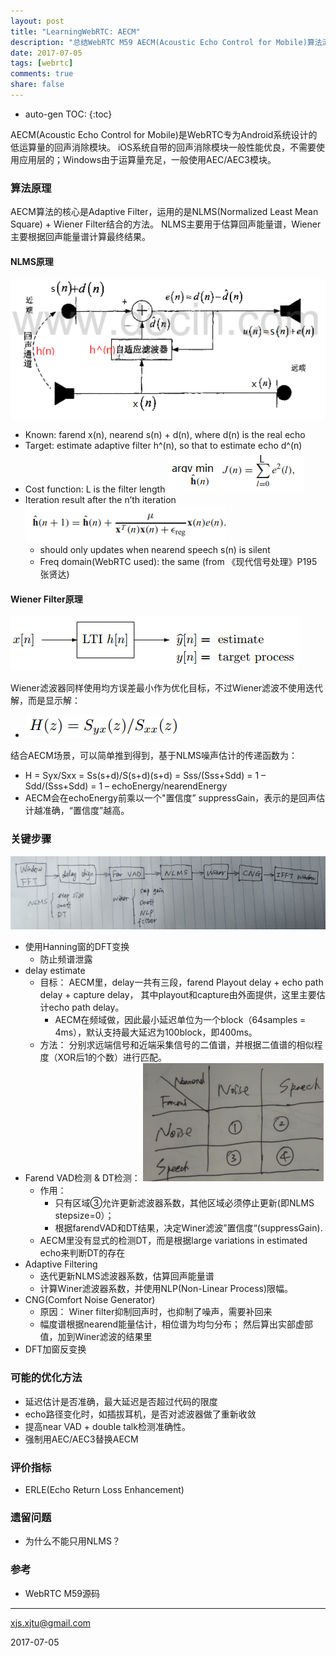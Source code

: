 ```yaml
---
layout: post
title: "LearningWebRTC: AECM"
description: "总结WebRTC M59 AECM(Acoustic Echo Control for Mobile)算法流程"
date: 2017-07-05
tags: [webrtc]
comments: true
share: false
---
```


* auto-gen TOC:
{:toc}

AECM(Acoustic Echo Control for Mobile)是WebRTC专为Android系统设计的低运算量的回声消除模块。
iOS系统自带的回声消除模块一般性能优良，不需要使用应用层的；Windows由于运算量充足，一般使用AEC/AEC3模块。

### 算法原理

AECM算法的核心是Adaptive Filter，运用的是NLMS(Normalized Least Mean Square) + Wiener Filter结合的方法。 
NLMS主要用于估算回声能量谱，Wiener主要根据回声能量谱计算最终结果。

#### NLMS原理

![aecm_nlms_theory](/images/LearningWebRTC/aecm_nlms_theory.png)
    
 * Known:  farend x(n), nearend s(n) + d(n), where d(n) is the real echo
 * Target: estimate adaptive filter h^(n), so that to estimate echo d^(n)
 * Cost function: L is the filter length
        ![aecm_nlms](/images/LearningWebRTC/aecm_nlms.png)
 * Iteration result after the n’th iteration
        ![aecm_nlms_formula](/images/LearningWebRTC/aecm_nlms_formula.png)
   * should only updates when nearend speech s(n) is silent
   * Freq domain(WebRTC used): the same (from 《现代信号处理》P195 张贤达)

#### Wiener Filter原理

![aecm_wiener_theory](/images/LearningWebRTC/aecm_wiener_theory.png)

Wiener滤波器同样使用均方误差最小作为优化目标，不过Wiener滤波不使用迭代解，而是显示解：
 * ![aecm_wiener_result](/images/LearningWebRTC/aecm_wiener_result.png)

结合AECM场景，可以简单推到得到，基于NLMS噪声估计的传递函数为：
 * H = Syx/Sxx = Ss(s+d)/S(s+d)(s+d) = Sss/(Sss+Sdd) = 1 – Sdd/(Sss+Sdd) = 1 – echoEnergy/nearendEnergy
 * AECM会在echoEnergy前乘以一个"置信度” suppressGain，表示的是回声估计越准确，“置信度”越高。
  
### 关键步骤

![aecm_modules](/images/LearningWebRTC/aecm_modules.png)

 * 使用Hanning窗的DFT变换
   * 防止频谱泄露
 * delay estimate
   * 目标： AECM里，delay一共有三段，farend Playout delay + echo path delay + capture delay，
     其中playout和capture由外面提供，这里主要估计echo path delay。
     * AECM在频域做，因此最小延迟单位为一个block（64samples = 4ms），默认支持最大延迟为100block，即400ms。
   * 方法： 分别求远端信号和近端采集信号的二值谱，并根据二值谱的相似程度（XOR后1的个数）进行匹配。
 * Farend VAD检测 & DT检测：
   ![aecm_farvad](/images/LearningWebRTC/aecm_farvad.png)
   * 作用：
     * 只有区域③允许更新滤波器系数，其他区域必须停止更新(即NLMS stepsize=0）； 
     * 根据farendVAD和DT结果，决定Winer滤波”置信度“(suppressGain).
   * AECM里没有显式的检测DT，而是根据large variations in estimated echo来判断DT的存在 
 * Adaptive Filtering
   * 迭代更新NLMS滤波器系数，估算回声能量谱
   * 计算Winer滤波器系数，并使用NLP(Non-Linear Process)限幅。
 * CNG(Comfort Noise Generator)
   * 原因： Winer filter抑制回声时，也抑制了噪声，需要补回来
   * 幅度谱根据nearend能量估计，相位谱为均匀分布； 然后算出实部虚部值，加到Winer滤波的结果里
 * DFT加窗反变换

### 可能的优化方法
 * 延迟估计是否准确，最大延迟是否超过代码的限度
 * echo路径变化时，如插拔耳机，是否对滤波器做了重新收敛
 * 提高near VAD + double talk检测准确性。
 * 强制用AEC/AEC3替换AECM

### 评价指标
 * ERLE(Echo Return Loss Enhancement)
 
### 遗留问题
 * 为什么不能只用NLMS？

### 参考
 * WebRTC M59源码

----
xjs.xjtu@gmail.com

2017-07-05












